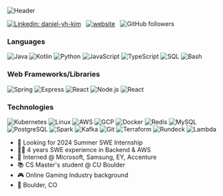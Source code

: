 ![Header](https://github.com/yhware/yhware/assets/7122981/40dcc538-c727-4751-9143-1b26b26cb01a)

<!-- Badges from https://github.com/alexandresanlim/Badges4-README.md-Profile -->
[![Linkedin: daniel-yh-kim](https://img.shields.io/badge/-Daniel%20Kim-blue?style=flat-square&logo=Linkedin&logoColor=white&link=https://www.linkedin.com/in/daniel-yh-kim/)](https://www.linkedin.com/in/daniel-yh-kim/)
&nbsp;
[![website](https://img.shields.io/badge/Portfolio%20Website-255E63?&style=flat-square&logo=Google-Chrome&logoColor=white&link=https://daniel-yh-kim.com/projects)](https://daniel-yh-kim.com/projects)
&nbsp;
![GitHub followers](https://img.shields.io/github/followers/yhware?label=Follow&style=social)

<!-- Icons slugs from https://github.com/simple-icons/simple-icons/blob/master/slugs.md -->
### Languages

![Java](https://img.shields.io/badge/-Java-000?&logo=Java)
![Kotlin](https://img.shields.io/badge/-Kotlin-000?&logo=Kotlin)
![Python](https://img.shields.io/badge/-Python-000?&logo=Python)
![JavaScript](https://img.shields.io/badge/-JavaScript-000?&logo=JavaScript)
![TypeScript](https://img.shields.io/badge/-TypeScript-000?&logo=TypeScript)
![SQL](https://img.shields.io/badge/-SQL-000?&logo=MySQL)
![Bash](https://img.shields.io/badge/-Bash-000?&logo=gnubash)

### Web Frameworks/Libraries

![Spring](https://img.shields.io/badge/-Spring-000?&logo=Spring)
![Express](https://img.shields.io/badge/-Express-000?&logo=Express)
![React](https://img.shields.io/badge/-Flask-000?&logo=Flask)
![Node.js](https://img.shields.io/badge/-Node.js-000?&logo=node.js)
![React](https://img.shields.io/badge/-React-000?&logo=React)

### Technologies
![Kubernetes](https://img.shields.io/badge/-Kubernetes-000?&logo=Kubernetes)
![Linux](https://img.shields.io/badge/-Linux-000?&logo=Linux)
![AWS](https://img.shields.io/badge/-AWS-000?&logo=Amazon-AWS&logoColor=F90)
![GCP](https://img.shields.io/badge/-GCP-000?&logo=googlecloud)
![Docker](https://img.shields.io/badge/-Docker-000?&logo=Docker)
![Redis](https://img.shields.io/badge/-Redis-000?&logo=Redis)
![MySQL](https://img.shields.io/badge/-MySQL-000?&logo=MySQL)
![PostgreSQL](https://img.shields.io/badge/-PostgreSQL-000?&logo=PostgreSQL)
![Spark](https://img.shields.io/badge/-Spark-000?&logo=apachespark)
![Kafka](https://img.shields.io/badge/-Kafka-000?&logo=apachekafka)
![Git](https://img.shields.io/badge/-Git-000?&logo=git)
![Terraform](https://img.shields.io/badge/-Terrafrom-000?&logo=terraform)
![Rundeck](https://img.shields.io/badge/-Rundeck-000?&logo=rundeck)
![Lambda](https://img.shields.io/badge/-Lambda-000?&logo=awslambda)


- 🔎 Looking for 2024 Summer SWE Internship
- 🧑‍💻 4 years SWE experience in Backend & AWS
- 💼 Interned @ Microsoft, Samsung, EY, Accenture
- 📚 CS Master's student @ CU Boulder
- 🎮 Online Gaming Industry background
- 📍 Boulder, CO
